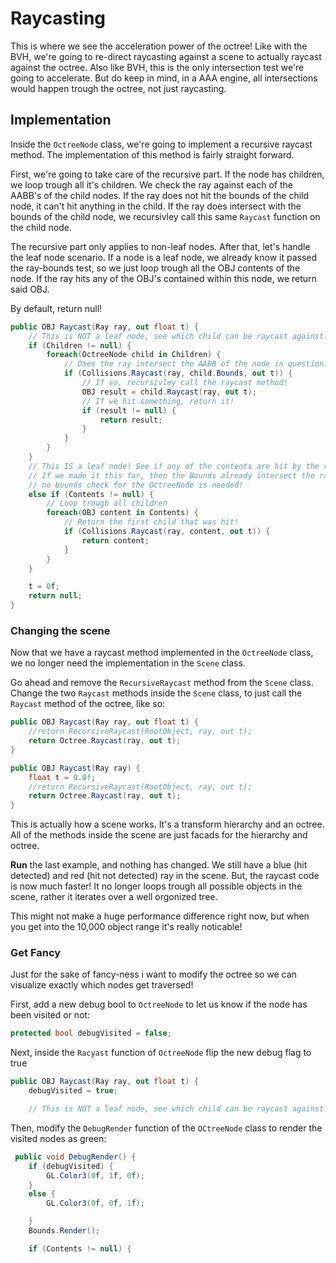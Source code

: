 # Raycasting

This is where we see the acceleration power of the octree! Like with the BVH, we're going to re-direct raycasting against a scene to actually raycast against the octree. Also like BVH, this is the only intersection test we're going to accelerate. But do keep in mind, in a AAA engine, all intersections would happen trough the octree, not just raycasting.

## Implementation

Inside the ```OctreeNode``` class, we're going to implement a recursive raycast method. The implementation of this method is fairly straight forward.

First, we're going to take care of the recursive part. If the node has children, we loop trough all it's children. We check the ray against each of the AABB's of the child nodes. If the ray does not hit the bounds of the child node, it can't hit anything in the child. If the ray does intersect with the bounds of the child node, we recursivley call this same ```Raycast``` function on the child node.

The recursive part only applies to non-leaf nodes. After that, let's handle the leaf node scenario. If a node is a leaf node, we already know it passed the ray-bounds test, so we just loop trough all the OBJ contents of the node. If the ray hits any of the OBJ's contained within this node, we return said OBJ.

By default, return null!


```cs
public OBJ Raycast(Ray ray, out float t) {
    // This is NOT a leaf node, see which child can be raycast against!
    if (Children != null) {
        foreach(OctreeNode child in Children) {
            // Does the ray intersect the AABB of the node in question?
            if (Collisions.Raycast(ray, child.Bounds, out t)) {
                // If so, recursivley call the raycast method!
                OBJ result = child.Raycast(ray, out t);
                // If we hit something, return it!
                if (result != null) {
                    return result;
                }
            }
        }
    }
    // This IS a leaf node! See if any of the contents are hit by the ray.
    // If we made it this far, then the Bounds already intersect the ray,
    // no bounds check for the OctreeNode is needed!
    else if (Contents != null) {
        // Loop trough all children
        foreach(OBJ content in Contents) {
            // Return the first child that was hit!
            if (Collisions.Raycast(ray, content, out t)) {
                return content;
            }
        }
    }

    t = 0f;
    return null;
}
```

### Changing the scene

Now that we have a raycast method implemented in the ```OctreeNode``` class, we no longer need the implementation in the ```Scene``` class.

Go ahead and remove the ```RecursiveRaycast``` method from the ```Scene``` class. Change the two ```Raycast``` methods inside the ```Scene``` class, to just call the ```Raycast``` method of the octree, like so:


```cs
public OBJ Raycast(Ray ray, out float t) {
    //return RecursiveRaycast(RootObject, ray, out t);
    return Octree.Raycast(ray, out t);
}

public OBJ Raycast(Ray ray) {
    float t = 0.0f;
    //return RecursiveRaycast(RootObject, ray, out t);
    return Octree.Raycast(ray, out t);
}
```

This is actually how a scene works. It's a transform hierarchy and an octree. All of the methods inside the scene are just facads for the hierarchy and octree.

__Run__ the last example, and nothing has changed. We still have a blue (hit detected) and red (hit not detected) ray in the scene. But, the raycast code is now much faster! It no longer loops trough all possible objects in the scene, rather it iterates over a well orgonized tree. 

This might not make a huge performance difference right now, but when you get into the 10,000 object range it's really noticable!

### Get Fancy

Just for the sake of fancy-ness i want to modify the octree so we can visualize exactly which nodes get traversed!

First, add a new debug bool to ```OctreeNode``` to let us know if the node has been visited or not:

```cs
protected bool debugVisited = false;
```

Next, inside the ```Racyast``` function of ```OctreeNode``` flip the new debug flag to true

```cs
public OBJ Raycast(Ray ray, out float t) {
    debugVisited = true;

    // This is NOT a leaf node, see which child can be raycast against!
```

Then, modify the ```DebugRender``` function of the ```OCtreeNode``` class to render the visited nodes as green:

```cs
 public void DebugRender() {
    if (debugVisited) {
        GL.Color3(0f, 1f, 0f);
    }
    else {
        GL.Color3(0f, 0f, 1f);

    }
    Bounds.Render();

    if (Contents != null) {
```